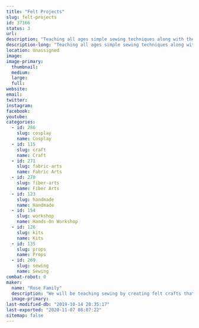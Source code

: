 ```yaml
---
title: "Felt Projects"
slug: felt-projects
id: 37166
status: 3
url: 
description: "Teaching all ages simple sewing techniques along with the opportunity to try more advanced needle felting. The experience is comprised of having the participant sew a felt craft project under the guidance of the Rose family."
description-long: "Teaching all ages simple sewing techniques along with the opportunity to try more advanced needle felting. The experience is comprised of having the participant sew a felt craft project under the guidance of the Rose family. If the participants prefer, they can purchase and take the felt kits home to complete."
location: Unassigned
image: 
image-primary:
  thumbnail: 
  medium: 
  large: 
  full: 
website: 
email: 
twitter: 
instagram: 
facebook: 
youtube: 
categories:
  - id: 286
    slug: cosplay
    name: Cosplay
  - id: 115
    slug: craft
    name: Craft
  - id: 271
    slug: fabric-arts
    name: Fabric Arts
  - id: 270
    slug: fiber-arts
    name: Fiber Arts
  - id: 123
    slug: handmade
    name: Handmade
  - id: 154
    slug: workshop
    name: Hands-On Workshop
  - id: 126
    slug: kits
    name: Kits
  - id: 135
    slug: props
    name: Props
  - id: 269
    slug: sewing
    name: Sewing
combat-robot: 0
maker:
  name: "Rose Family"
  description: "We will be teaching sewing by creating felt crafts that we will sell at the event. We will also be teach needle felting."
  image-primary: 
last-modified-db: "2019-10-14 20:35:17"
last-exported: "2020-11-07 08:07:22"
sitemap: false
---
```

